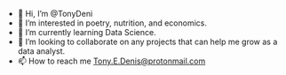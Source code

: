 - 👋 Hi, I’m @TonyDeni
- 👀 I’m interested in poetry, nutrition, and economics. 
- 🌱 I’m currently learning Data Science. 
- 💞️ I’m looking to collaborate on any projects that can help me grow as a data analyst. 
- 📫 How to reach me Tony.E.Denis@protonmail.com

<!---
TonyDeni/TonyDeni is a ✨ special ✨ repository because its `README.md` (this file) appears on your GitHub profile.
You can click the Preview link to take a look at your changes.
--->
